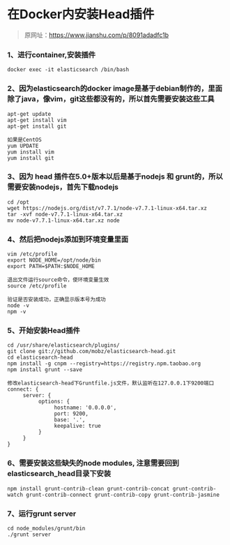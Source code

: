 # 在Docker内安装Head插件

> 原网址：<https://www.jianshu.com/p/8091adadfc1b>

### 1、进行container,安装插件
```
docker exec -it elasticsearch /bin/bash
```

### 2、因为elasticsearch的docker image是基于debian制作的，里面除了java，像vim，git这些都没有的，所以首先需要安装这些工具
```
apt-get update
apt-get install vim
apt-get install git

如果是CentOS
yum UPDATE 
yum install vim
yum install git
```

### 3、因为 head 插件在5.0+版本以后是基于nodejs 和 grunt的，所以需要安装nodejs，首先下载nodejs
```
cd /opt
wget https://nodejs.org/dist/v7.7.1/node-v7.7.1-linux-x64.tar.xz
tar -xvf node-v7.7.1-linux-x64.tar.xz
mv node-v7.7.1-linux-x64.tar.xz node
```

### 4、然后把nodejs添加到环境变量里面
```
vim /etc/profile
export NODE_HOME=/opt/node/bin
export PATH=$PATH:$NODE_HOME

退出文件运行source命令，使环境变量生效
source /etc/profile

验证是否安装成功，正确显示版本号为成功
node -v
npm -v
```

### 5、开始安装Head插件
```
cd /usr/share/elasticsearch/plugins/
git clone git://github.com/mobz/elasticsearch-head.git
cd elasticsearch-head
npm install -g cnpm --registry=https://registry.npm.taobao.org
npm install grunt --save

修改elasticsearch-head下Gruntfile.js文件，默认监听在127.0.0.1下9200端口
connect: {
     server: {
          options: {
               hostname: '0.0.0.0',
               port: 9200,
               base: '.',
               keepalive: true
          }
     }
}
```

### 6、需要安装这些缺失的node modules, 注意需要回到elasticsearch_head目录下安装
```
npm install grunt-contrib-clean grunt-contrib-concat grunt-contrib-watch grunt-contrib-connect grunt-contrib-copy grunt-contrib-jasmine
```

### 7、运行grunt server
```
cd node_modules/grunt/bin
./grunt server
```